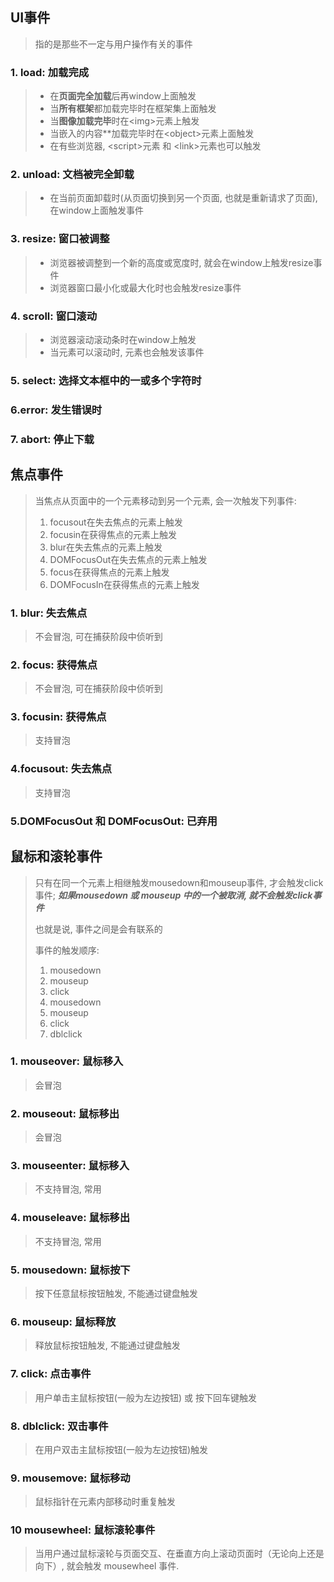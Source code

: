 ## UI事件

> 指的是那些不一定与用户操作有关的事件

### 1.  load: 加载完成

> * 在**页面完全加载**后再window上面触发
> * 当**所有框架**都加载完毕时在框架集上面触发
> * 当**图像加载完毕**时在\<img>元素上触发
> * 当嵌入的内容**加载完毕时在\<object>元素上面触发
> * 在有些浏览器, \<script>元素 和 \<link>元素也可以触发

### 2. unload: 文档被完全卸载

> * 在当前页面卸载时(从页面切换到另一个页面, 也就是重新请求了页面), 在window上面触发事件

### 3. resize: 窗口被调整

> * 浏览器被调整到一个新的高度或宽度时, 就会在window上触发resize事件
> * 浏览器窗口最小化或最大化时也会触发resize事件

### 4. scroll: 窗口滚动

> * 浏览器滚动滚动条时在window上触发
> * 当元素可以滚动时, 元素也会触发该事件

### 5. select: 选择文本框中的一或多个字符时

### 6.error: 发生错误时

### 7. abort: 停止下载



## 焦点事件

> 当焦点从页面中的一个元素移动到另一个元素, 会一次触发下列事件: 
>
> 1. focusout在失去焦点的元素上触发
> 2. focusin在获得焦点的元素上触发
> 3. blur在失去焦点的元素上触发
> 4. DOMFocusOut在失去焦点的元素上触发
> 5. focus在获得焦点的元素上触发
> 6. DOMFocusIn在获得焦点的元素上触发

### 1. blur: 失去焦点

> 不会冒泡, 可在捕获阶段中侦听到

### 2. focus: 获得焦点

> 不会冒泡, 可在捕获阶段中侦听到

### 3. focusin: 获得焦点

> 支持冒泡

### 4.focusout: 失去焦点

> 支持冒泡

### 5.DOMFocusOut 和 DOMFocusOut: 已弃用



## 鼠标和滚轮事件

> 只有在同一个元素上相继触发mousedown和mouseup事件, 才会触发click事件; ***如果mousedown 或 mouseup 中的一个被取消, 就不会触发click事件***
>
> 也就是说, 事件之间是会有联系的
>
> 事件的触发顺序:
>
> 1. mousedown
> 2. mouseup
> 3. click
> 4. mousedown
> 5. mouseup
> 6. click
> 7. dblclick

### 1. mouseover: 鼠标移入

> 会冒泡

### 2. mouseout: 鼠标移出

> 会冒泡

### 3. mouseenter: 鼠标移入

> 不支持冒泡, 常用

### 4. mouseleave: 鼠标移出

> 不支持冒泡, 常用

### 5. mousedown: 鼠标按下

> 按下任意鼠标按钮触发, 不能通过键盘触发

### 6. mouseup: 鼠标释放

> 释放鼠标按钮触发, 不能通过键盘触发

### 7. click: 点击事件

> 用户单击主鼠标按钮(一般为左边按钮) 或 按下回车键触发

### 8. dblclick: 双击事件

> 在用户双击主鼠标按钮(一般为左边按钮)触发

### 9. mousemove: 鼠标移动

> 鼠标指针在元素内部移动时重复触发

### 10 mousewheel: 鼠标滚轮事件

> 当用户通过鼠标滚轮与页面交互、在垂直方向上滚动页面时（无论向上还是向下）, 就会触发 mousewheel 事件.




















